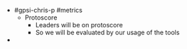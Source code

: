 - #gpsi-chris-p #metrics
	- Protoscore
		- Leaders will be on protoscore
		- So we will be evaluated by our usage of the tools
-